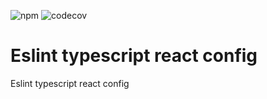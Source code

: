 ![npm](https://img.shields.io/npm/v/@txo/eslint-config-txo-typescript-react)
![codecov](https://img.shields.io/codecov/c/github/technology-studio/eslint-config-txo-typescript-react)
# Eslint typescript react config #

Eslint typescript react config
